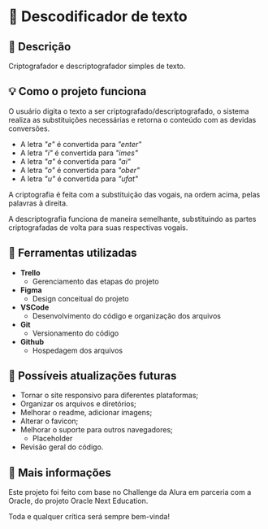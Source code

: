 # 🔐 Descodificador de texto

## 📖 Descrição

Criptografador e descriptografador simples de texto.

## 💡 Como o projeto funciona

O usuário digita o texto a ser criptografado/descriptografado, o sistema realiza as substituições necessárias e retorna o conteúdo com as devidas conversões.

* A letra *"e"* é convertida para *"enter"*
* A letra *"i"* é convertida para *"imes"*
* A letra *"a"* é convertida para *"ai"*
* A letra *"o"* é convertida para *"ober"*
* A letra *"u"* é convertida para *"ufat"*

A criptografia é feita com a substituição das vogais, na ordem acima, pelas palavras à direita.

A descriptografia funciona de maneira semelhante, substituindo as partes criptografadas de volta para suas respectivas vogais.

## 🔨 Ferramentas utilizadas

* **Trello**
  * Gerenciamento das etapas do projeto
* **Figma**
  * Design conceitual do projeto
* **VSCode**
  * Desenvolvimento do código e organização dos arquivos
* **Git**
  * Versionamento do código
* **Github**
  * Hospedagem dos arquivos

## 📆 Possíveis atualizações futuras

* Tornar o site responsivo para diferentes plataformas;
* Organizar os arquivos e diretórios;
* Melhorar o readme, adicionar imagens;
* Alterar o favicon;
* Melhorar o suporte para outros navegadores;
  * Placeholder
* Revisão geral do código.

## 📌 Mais informações

Este projeto foi feito com base no Challenge da Alura em parceria com a Oracle, do projeto Oracle Next Education.

Toda e qualquer crítica será sempre bem-vinda!